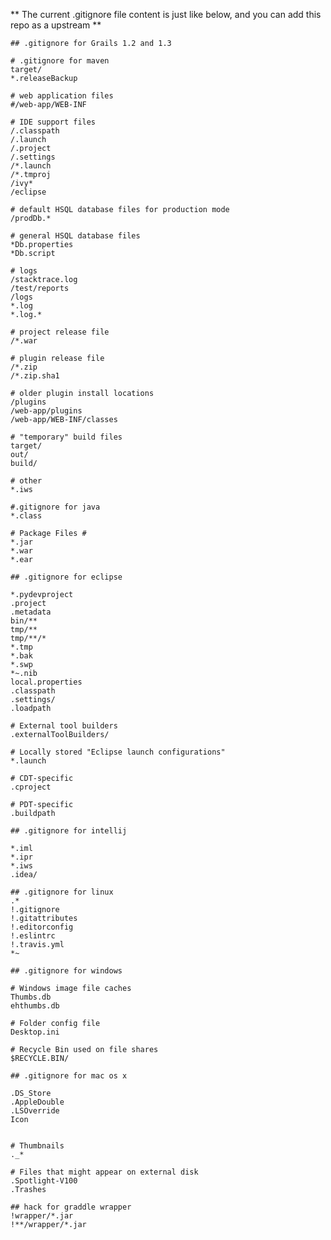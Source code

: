 ** The current .gitignore file content is just like below, and you can add this repo as a upstream **
	
	## .gitignore for Grails 1.2 and 1.3

	# .gitignore for maven 
	target/
	*.releaseBackup

	# web application files
	#/web-app/WEB-INF
 
	# IDE support files
	/.classpath
	/.launch
	/.project
	/.settings
	/*.launch
	/*.tmproj
	/ivy*
	/eclipse
 
	# default HSQL database files for production mode
	/prodDb.*
 
	# general HSQL database files
	*Db.properties
	*Db.script
 
	# logs
	/stacktrace.log
	/test/reports
	/logs
	*.log
	*.log.*
 
	# project release file
	/*.war
 
	# plugin release file
	/*.zip
	/*.zip.sha1
	 
	# older plugin install locations
	/plugins
	/web-app/plugins
	/web-app/WEB-INF/classes
	 
	# "temporary" build files
	target/
	out/
	build/
	 
	# other
	*.iws
	 
	#.gitignore for java
	*.class
	 
	# Package Files #
	*.jar
	*.war
	*.ear
	 
	## .gitignore for eclipse
	 
	*.pydevproject
	.project
	.metadata
	bin/**
	tmp/**
	tmp/**/*
	*.tmp
	*.bak
	*.swp
	*~.nib
	local.properties
	.classpath
	.settings/
	.loadpath
	 
	# External tool builders
	.externalToolBuilders/
	 
	# Locally stored "Eclipse launch configurations"
	*.launch
	 
	# CDT-specific
	.cproject
	 
	# PDT-specific
	.buildpath
	 
	## .gitignore for intellij
	 
	*.iml
	*.ipr
	*.iws
	.idea/
	 
	## .gitignore for linux
	.*
	!.gitignore
	!.gitattributes
	!.editorconfig
	!.eslintrc
	!.travis.yml
	*~
	 
	## .gitignore for windows
	 
	# Windows image file caches
	Thumbs.db
	ehthumbs.db
	 
	# Folder config file
	Desktop.ini
	 
	# Recycle Bin used on file shares
	$RECYCLE.BIN/
	 
	## .gitignore for mac os x
	 
	.DS_Store
	.AppleDouble
	.LSOverride
	Icon
	 
	 
	# Thumbnails
	._*
	 
	# Files that might appear on external disk
	.Spotlight-V100
	.Trashes
	
	## hack for graddle wrapper
	!wrapper/*.jar
	!**/wrapper/*.jar
